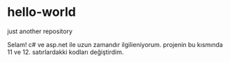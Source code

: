 # hello-world
just another repository

Selam! c# ve asp.net ile uzun zamandır ilgilieniyorum.
projenin bu kısmında 11 ve 12. satırlardakki kodları değiştirdim.
